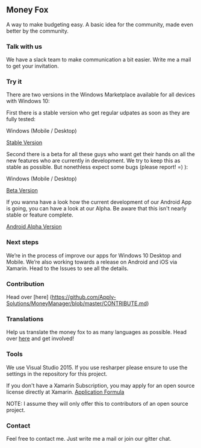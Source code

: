 ## Money Fox
A way to make budgeting easy. A basic idea for the community, made even better by the community.

### Talk with us
We have a slack team to make communication a bit easier. Write me a mail to get your invitation.

### Try it
There are two versions in the Windows Marketplace available for all devices with Windows 10:

First there is a stable version who get regular udpates as soon as they are fully tested:

Windows (Mobile / Desktop)

[Stable Version](https://www.microsoft.com/store/apps/9nblggh6ck9d)

Second there is a beta for all these guys who want get their hands on all the new features who are currently in development. We try to keep this as stable as possible. But nonethless expect some bugs (please report! =) ):

Windows (Mobile / Desktop)

[Beta Version](https://www.microsoft.com/store/apps/9nblggh68h8m)

If you wanna have a look how the current development of our Android App is going, you can have a look at our Alpha. Be aware that this isn't nearly stable or feature complete.

[Android Alpha  Version](https://play.google.com/apps/testing/com.applysolutions.moneyfox)

### Next steps

We’re in the process of improve our apps for Windows 10 Desktop and Mobile. We’re also working towards a release on Android and iOS via Xamarin.
Head to the Issues to see all the details.

### Contribution

Head over [here] (https://github.com/Apply-Solutions/MoneyManager/blob/master/CONTRIBUTE.md)

### Translations

Help us translate the money fox to as many languages as possible. Head over [here](https://crowdin.com/project/money-fox) and get involved!

### Tools
We use Visual Studio 2015. If you use resharper please ensure to use the settings in the repository for this project.

If you don't have a Xamarin Subscription, you may apply for an open source license directly at Xamarin. [Application Formula](https://resources.xamarin.com/open-source-contributor.html)

NOTE: I assume they will only offer this to contributors of an open source project.

### Contact
Feel free to contact me. Just write me a mail or join our gitter chat. 
